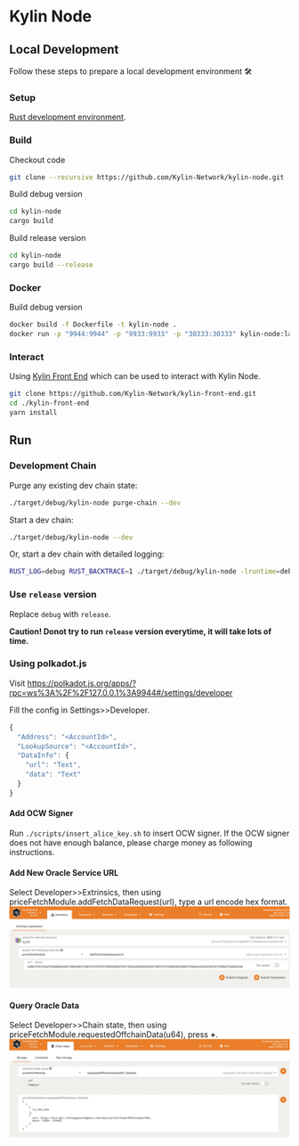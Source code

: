 # Kylin Node

## Local Development

Follow these steps to prepare a local development environment :hammer_and_wrench:

### Setup
[Rust development environment](https://substrate.dev/docs/en/knowledgebase/getting-started).


### Build

Checkout code
```bash
git clone --recursive https://github.com/Kylin-Network/kylin-node.git
```

Build debug version

```bash
cd kylin-node
cargo build
```

Build release version

```bash
cd kylin-node
cargo build --release
```

### Docker

Build debug version

```bash
docker build -f Dockerfile -t kylin-node .
docker run -p "9944:9944" -p "9933:9933" -p "30333:30333" kylin-node:latest bash -c "/kylin-node --dev --ws-external --rpc-external --rpc-methods Unsafe"
```



### Interact
Using [Kylin Front End](https://github.com/Kylin-Network/kylin-front-end) which can be used to interact with Kylin Node.

``` bash
git clone https://github.com/Kylin-Network/kylin-front-end.git
cd ./kylin-front-end
yarn install
```


## Run

### Development Chain

Purge any existing dev chain state:

```bash
./target/debug/kylin-node purge-chain --dev
```

Start a dev chain:

```bash
./target/debug/kylin-node --dev
```

Or, start a dev chain with detailed logging:

```bash
RUST_LOG=debug RUST_BACKTRACE=1 ./target/debug/kylin-node -lruntime=debug --dev
```

### Use `release` version

Replace `debug` with `release`.

**Caution! Donot try to run `release` version everytime, it will take lots of time.**


### Using polkadot.js
Visit <https://polkadot.js.org/apps/?rpc=ws%3A%2F%2F127.0.0.1%3A9944#/settings/developer>

Fill the config in Settings>>Developer.
```js
{
  "Address": "<AccountId>",
  "LookupSource": "<AccountId>",
  "DataInfo": {
    "url": "Text",
    "data": "Text"
  }
}
```

#### Add OCW Signer
Run `./scripts/insert_alice_key.sh` to insert OCW signer. If the OCW signer does not have enough balance, please charge money as following instructions.

#### Add New Oracle Service URL
Select Developer>>Extrinsics, then using priceFetchModule.addFetchDataRequest(url), type a url encode hex format.
![pic](doc/imgs/addFetchDataRequest.png)

#### Query Oracle Data
Select Developer>>Chain state, then using priceFetchModule.requestedOffchainData(u64), press **+**.
![pic](doc/imgs/queryRequestedData.jpg)
